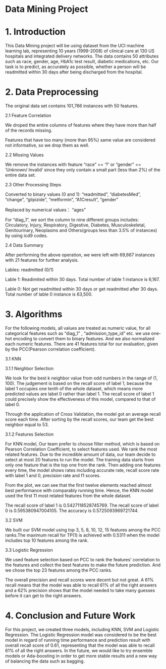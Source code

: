 # Data Mining Project

# 1. Introduction

This Data Mining project will be using dataset from the UCI machine learning lab, representing 10 years (1999-2008) of clinical care at 130 US hospitals and integrated delivery networks. The data contains 50 attributes such as race, gender, age, HbA1c test result, diabetic medications, etc. Our task is to predict, as accurately as possible, whether a person will be readmitted within 30 days after being discharged from the hospital.

# 2. Data Preprocessing 
The original data set contains 101,766 instances with 50 features.

2.1 Feature Correlation 

We droped the entire columns of features where they have more than half of the records missing. 

Features that have too many (more than 95%) same value are considered not informative, so we drop them as well. 

2.2 Missing Values 

We remove the instances with feature “race” == ‘?’ or “gender” == ‘Unknown/ Invalid’ since they only contain a small part (less than 2%) of the entire data set. 

2.3 Other Processing Steps 

Converted to binary values (0 and 1): “readmitted”, “diabetesMed”, “change”, “glipizide”, “metformin”, “A1Cresult”, “gender” 

Replaced by numerical values： “ages” 

For “diag_1”, we sort the column to nine different groups includes: Circulatory,  Injury, Respiratory, Digestive, Diabetes, Musculoskeletal, Genitourinary, Neoplasms and Others(groups less than 3.5% of instances) by using icd9 codes. 

2.4 Data Summary

After performing the above operation, we were left with 69,667 instances with 21 features for further analysis. 

Lables: readmitted (0/1)

Lable 1: Readimited within 30 days. Total number of lable 1 instance is 6,167.

Lable 0: Not get readmitted within 30 days or get readmitted after 30 days. Total number of lable 0 instance is 63,500.

# 3. Algorithms

For the following models, all values are treated as numeric value, for all categorical features such as “diag_1” , “admission_type_id” etc. we use one-hot encoding to convert them to binary features.  And we also normalized each numeric features. There are 41 features total for our evaluation, given by the PCC(Pearson correlation coefficient). 

3.1 KNN

3.1.1 Neighbor Selection

We look for the best k neighbor value from odd numbers in the range of (1, 100). The judgement is based on the recall score of label 1, because the label 1 occupies one tenth of the whole dataset, which means more predicted values are label 0 rather than label 1. The recall score of label 1 could precisely show the effectiveness of this model, compared to that of label 0.  

Through the application of Cross Validation, the model got an average recall score each time. After sorting by the recall scores, our team get the best neighbor equal to 53. 

3.1.2 Features Selection

For KNN model, Our team prefer to choose filter method, which is based on Pearson Correlation Coefficient,  to select features used. We rank the most related features. Due to the incredible amount of data, our team decide to select at most 20 features to run the model. The training data starts from only one feature that is the top one from the rank. Then adding one features every time, the model shows rates including accurate rate, recall score rate with label 1 and 0, precision rate and f1 scores. 

From the plot, we can see that the first twelve elements reached almost best performance with comparably running time. Hence, the KNN model used the first 11 most related features from the whole dataset.

The recall score of label 1 is 0.5427118528745769. The recall score of label 0 is 0.595380947004105. The accuracy is 0.5725093969721744. 

3.2 SVM

We built our SVM model using top 3, 5, 8, 10, 12, 15 features among the PCC ranks.The maximum recall for TP(1) is achieved with 0.5311 when the model includes top 10 features among the rank. 

3.3 Logistic Regression

We used feature selection based on PCC to rank the features’ correlation to the features and collect the best features to make the future prediction. And we chose the top 23 features among the PCC ranks. 

The overall precision and recall scores were decent but not great. A 61% recall means that the model was able to recall 61% of all the right answers and a 62% precision shows that the model needed to take many guesses before it can get to the right answers.  

# 4. Conclusion and Future Work 

For this project, we created three models, including KNN, SVM and Logistic Regression. The Logistic Regression model was considered to be the best model in regard of running time performance and prediction result with overall recall score of 0.61, representing that the model was able to recall 61% of all the right answers. In the future, we would like to try ensemble models or Ada-boosting in order to get more stable results and a new way of balancing the data such as bagging. 

